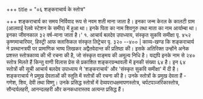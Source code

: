 +++
title = "०६ शङ्कराचार्य के स्तोत्र"

+++
शङ्कराचार्य का समय निर्विवाद रूप से नवम शती माना जाता है। इनका जन्म केरल के कालटी ग्राम (आलवाई रेलवे स्टेशन के समीप) में हुआ था। इनके पिता का नाम शिवगुरु तथा माता का नाम आर्याम्बा था। इनका जीवनकाल ३२ वर्ष-माना जाता है।' १. आचार्य बलदेव उपाध्याय, संस्कृत सुकवि समीक्षा पृ. ४५२
कृष्णमाचारियर, हिस्ट्री आफ क्लासिकल संस्कृत लिट्रेचर पृ. ३२०
--४००
| काव्य-खण्ड कि शङ्कराचार्य ने प्रस्थानत्रयी पर प्रामाणिक भाष्य लिखकर अद्वैतवेदान्त की प्रतिष्ठा
की। इसके अतिरिक्त उन्होंने अनेक प्रशस्त स्तोत्रकाव्य की भी रचना की है, जो संस्कृत वाङ्मय की अमूल्य निधि है। यद्यपि इनके नाम से २४० स्तोत्र मिलते हैं किन्तु वाणी विलास प्रेस से प्रकाशित शङ्करग्रन्थावली में इनकी संख्या ६४ है। इन ६४ स्तोत्रों की सूची आचार्य बलदेव उपाध्याय ने 'शङ्कराचार्य' और 'संस्कृत सुकवि समीक्षा' में दी है।
शङ्कराचार्य ने प्रमुख देवताओं की स्तुति में स्तोत्रों की रचना की है। उनके स्तोत्रों के प्रमुख देवता हैं -
गणेश, शिव, देवी तथा विष्णु। उनके प्रसिद्ध स्तोत्रों में देव्यपराधक्षमापणस्तोत्र, चर्पटपञ्जरिकास्तोत्र, सौन्दर्यलहरी, आनन्दलहरी और कनकधारास्तव अत्यन्त प्रसिद्ध हैं।